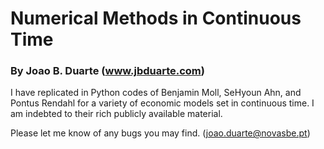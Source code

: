# Numerical Methods in Continuous Time

### By Joao B. Duarte (www.jbduarte.com)

I have replicated in Python codes of Benjamin Moll, SeHyoun Ahn, and Pontus Rendahl for a variety of economic models set in continuous time.
I am indebted to their rich publicly available material.

Please let me know of any bugs you may find. (joao.duarte@novasbe.pt)
